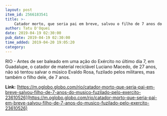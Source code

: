 ```yaml
---
layout: post
item_id: 2566183541
title: >-
    Catador morto, que seria pai em breve, salvou o filho de 7 anos do músico fuzilado pelo Exército
author: Tatu D'Oquei
date: 2019-04-19 02:30:00
pub_date: 2019-04-19 02:30:00
time_added: 2019-04-20 19:05:20
category: 
---
```


RIO - Antes de ser baleado em uma ação do Exército no último dia 7, em Guadalupe, o catador de material reciclável Luciano Macedo, de 27 anos, não só tentou salvar o músico Evaldo Rosa, fuzilado pelos militares, mas também o filho dele, de 7 anos.

**Link:** [https://m.oglobo.globo.com/rio/catador-morto-que-seria-pai-em-breve-salvou-filho-de-7-anos-do-musico-fuzilado-pelo-exercito-23610526](https://m.oglobo.globo.com/rio/catador-morto-que-seria-pai-em-breve-salvou-filho-de-7-anos-do-musico-fuzilado-pelo-exercito-23610526)

